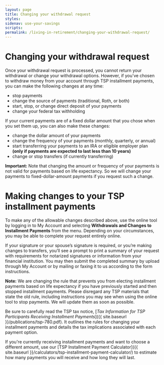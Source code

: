 ```yaml
---
layout: page
title: Changing your withdrawal request
styles:
sidenav: use-your-savings
scripts:
permalink: /living-in-retirement/changing-your-withdrawal-request/
---
```


# Changing your withdrawal request

Once your withdrawal request is processed, you cannot return your withdrawal or change your withdrawal options. However, if you've chosen to withdraw money from your account through TSP installment payments, you can make the following changes at any time:
+ stop payments
+ change the source of payments (traditional, Roth, or both)
+ start, stop, or change direct deposit of your payments
+ change your federal tax withholding

If your current payments are of a fixed dollar amount that you chose when you set them up, you can also make these changes:

+ change the dollar amount of your payments
+ change the frequency of your payments (monthly, quarterly, or annual)
+ start transferring your payments to an IRA or eligible employer plan **(only if payments are expected to last less than 10 years)**
+ change or stop transfers (if currently transferring)

**Important:** Note that changing the amount or frequency of your payments is not valid for payments based on life expectancy. So we will change your payments to fixed-dollar-amount payments if you request such a change.

# Making changes to your TSP installment payments

To make any of the allowable changes described above, use the online tool by logging in to My Account and selecting **Withdrawals and Changes to Installment Payments** from the menu. Depending on your circumstances, you may be able to complete your request entirely online.

If your signature or your spouse’s signature is required, or you’re making changes to transfers, you’ll see a prompt to print a summary of your request with requirements for notarized signatures or information from your financial institution. You may then submit the completed summary by upload through My Account or by mailing or faxing it to us according to the form instructions.

**Note:** We are changing the rule that prevents you from electing installment payments based on life expectancy if you have previously started and then stopped installment payments. Please disregard any TSP materials that state the old rule, including instructions you may see when using the online tool to stop payments. We will update them as soon as possible.

Be sure to carefully read the TSP tax notice, [_Tax Information for TSP Participants Receiving Installment Payments_]({{ site.baseurl }}/publications/tsp-780.pdf). It outlines the rules for changing your installment payments and details the tax implications associated with each payment option.

If you're currently receiving installment payments and want to choose a different amount, use our [TSP Installment Payment Calculator]({{ site.baseurl }}/calculators/tsp-installment-payment-calculator/) to estimate how many payments you will receive and how long they will last.
